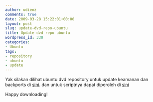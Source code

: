 ```yaml
---
author: udienz
comments: true
date: 2009-03-28 15:22:01+00:00
layout: post
slug: update-dvd-repo-ubuntu
title: Update dvd repo ubuntu
wordpress_id: 330
categories:
- Ubuntu
tags:
- repository
- ubuntu
- update
---
```


Yak silakan dilihat ubuntu dvd repository untuk update keamanan dan backports di [sini](http://mirror.unej.ac.id/pub/iso/ubuntu-repository/updates/). dan untuk scriptnya dapat diperoleh di [sini](http://pastie.org/429865)

Happy downloading!
